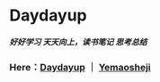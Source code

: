 # Daydayup

##### 好好学习 天天向上，读书笔记 思考总结

### Here：[Daydayup](http://daydayup.yemaosheji.com/) ｜ [Yemaosheji](http://www.yemaosheji.com/)


